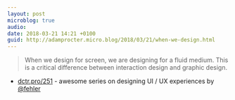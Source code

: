 ```yaml
---
layout: post
microblog: true
audio: 
date: 2018-03-21 14:21 +0100
guid: http://adamprocter.micro.blog/2018/03/21/when-we-design.html
---
```

> When we design for screen, we are designing for a fluid medium. This is a critical difference between interaction design and graphic design.

 - [dctr.pro/251](http://dctr.pro/251) - awesome series on designing UI / UX experiences by [@fehler](https://micro.blog/fehler)

